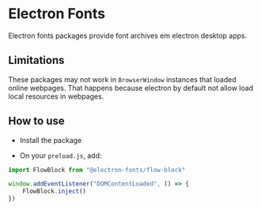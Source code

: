 # Electron Fonts

Electron fonts packages provide font archives em electron desktop apps.

## Limitations

These packages may not work in `BrowserWindow` instances that loaded online webpages. That happens because electron by default not allow load local resources in webpages.

## How to use

* Install the package

* On your `preload.js`, add:

```ts
import FlowBlock from "@electron-fonts/flow-block"

window.addEventListener("DOMContentLoaded", () => {
    FlowBlock.inject()
})
```
